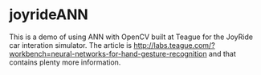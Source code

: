 # joyrideANN
This is a demo of using ANN with OpenCV built at Teague for the JoyRide car interation simulator. The article is http://labs.teague.com/?workbench=neural-networks-for-hand-gesture-recognition and that contains plenty more information. 
